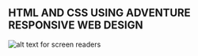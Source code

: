 ## HTML AND CSS USING ADVENTURE RESPONSIVE WEB DESIGN

![alt text for screen readers](/ScreenCapture.png "Text to show on mouseover")